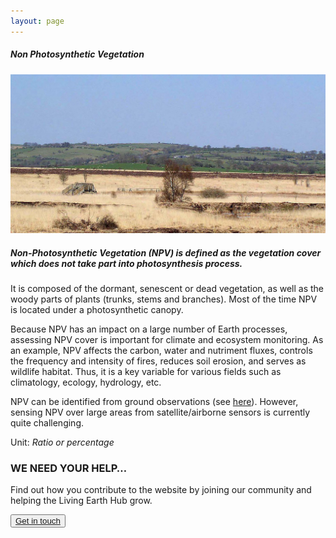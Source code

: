 ```yaml
---
layout: page
---
```


<!-- Content-section-start -->
<div class="container">
    <div class="row">
        <div class="col-12 mt-60">
            <h5 class="common-title">Non Photosynthetic Vegetation</h5>
        </div>
        <div class="col-xs-12 col-sm-12 col-ms-9 col-lg-9 col-xl-9 col-xxl-9">
            <div class="common-image pb-5">
                <img src="/assets/img/Wales/Big/non-photosynthetic-vegetation.jpg" class="img-fluid" alt="Non Photosynthetic Vegetation">
            </div>
            <div class="pb-5">
                <h5 class="font-weight-bold">Non-Photosynthetic Vegetation (NPV) is defined as the vegetation cover which does not take part into photosynthesis process.</h5>
                <div class="pt-4">
                    <p>It is composed of the dormant, senescent or dead vegetation, as well as the woody parts of plants (trunks, stems and branches). Most of the time NPV is located under a photosynthetic canopy.</p>
                    <p>Because NPV has an impact on a large number of Earth processes, assessing NPV cover is important for climate and ecosystem monitoring. As an example, NPV affects the carbon, water and nutriment fluxes, controls the frequency and intensity of fires, reduces soil erosion, and serves as wildlife habitat. Thus, it is a key variable for various fields such as climatology, ecology, hydrology, etc.</p>
                    <p>NPV can be identified from ground observations (see <a href="https://livingearth.aber.ac.uk/data/ground-measurements/technics/non-photosynthetic-vegetation-ground-measurements/" target="_blank">here</a>). However, sensing NPV over large areas from satellite/airborne sensors is currently quite challenging.</p>
                    <p>Unit: <i>Ratio or percentage</i></p>
                </div>
            </div>
        </div>
    </div>
</div>
<!-- Content-section-end -->

<!-- get-in-section-Start -->
<div class="container mb-100">
    <div class="get-in-section-main">
        <div class="get-in-section-dsc">
            <h3>WE NEED YOUR HELP&hellip;</h3>
            <p>Find out how you contribute to the website by joining our community and helping the Living Earth Hub grow.</p>
        </div>
        <button type="button"><a href="/contact/">Get in touch</a></button>
    </div>
</div>
<!-- get-in-section-End -->